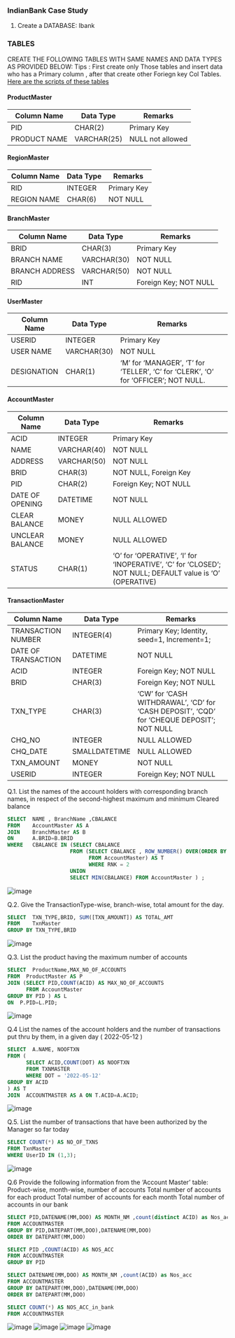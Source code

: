 ### IndianBank Case Study

1.	Create a DATABASE: Ibank
### TABLES
CREATE THE FOLLOWING TABLES WITH SAME NAMES AND DATA TYPES AS PROVIDED BELOW:
Tips : First create only Those tables and insert data who has a Primary column , after that create other Foriegn key Col Tables.
[Here are the scripts of these tables](https://github.com/AmitPatel-analyst/SQL-Case-Study/blob/main/Indian%20Bank%20Case%20Study/IndianBank_Queries.sql)
#### ProductMaster
|Column Name 	|Data Type	|Remarks|
|-------------|-----------|-------|
|PID	|CHAR(2)	|Primary Key
|PRODUCT NAME	|VARCHAR(25)	|NULL not allowed

#### RegionMaster 
|Column Name 	|Data Type	|Remarks|
|-------------|-----------|-------|
|RID	|INTEGER	|Primary Key|
|REGION NAME	|CHAR(6)	|NOT NULL|

#### BranchMaster 
|Column Name 	|Data Type	|Remarks|
|-------------|-----------|-------|
|BRID	|CHAR(3)	|Primary Key
|BRANCH NAME	|VARCHAR(30)	|NOT NULL
|BRANCH ADDRESS	|VARCHAR(50)	|NOT NULL
|RID	|INT	|Foreign Key; NOT NULL

#### UserMaster 
|Column Name 	|Data Type	|Remarks|
|-------------|-----------|-------|
|USERID	|INTEGER	|Primary Key
|USER NAME	|VARCHAR(30)	|NOT NULL
|DESIGNATION	|CHAR(1)	|‘M’ for ‘MANAGER’, ‘T’ for ‘TELLER’, ‘C’ for ‘CLERK’, ‘O’ for ‘OFFICER’; NOT NULL.

#### AccountMaster
|Column Name 	|Data Type	|Remarks|
|-------------|-----------|-------|
|ACID	|INTEGER	|Primary Key
|NAME	|VARCHAR(40)	|NOT NULL 
|ADDRESS	|VARCHAR(50)	|NOT NULL
|BRID	|CHAR(3)	|NOT NULL, Foreign Key
|PID	|CHAR(2)	|Foreign Key; NOT NULL
|DATE OF OPENING	|DATETIME	|NOT NULL
|CLEAR BALANCE	|MONEY	|NULL ALLOWED
|UNCLEAR BALANCE	|MONEY	|NULL ALLOWED
|STATUS	|CHAR(1)	|‘O’ for ‘OPERATIVE’,     ‘I’ for ‘INOPERATIVE’, ‘C’ for ‘CLOSED’; NOT NULL; DEFAULT value is ‘O’ (OPERATIVE)

#### TransactionMaster
|Column Name 	|Data Type	|Remarks|
|-------------|-----------|--------|
|TRANSACTION NUMBER	|INTEGER(4)	|Primary Key; Identity, seed=1, Increment=1; 
|DATE OF TRANSACTION	|DATETIME	|NOT NULL
|ACID	|INTEGER	|Foreign Key; NOT NULL
|BRID	|CHAR(3)	|Foreign Key; NOT NULL
|TXN_TYPE	|CHAR(3)	|‘CW’ for ‘CASH WITHDRAWAL’, ‘CD’ for ‘CASH DEPOSIT’, ‘CQD’ for ‘CHEQUE DEPOSIT’; NOT NULL 
|CHQ_NO	|INTEGER	|NULL ALLOWED
|CHQ_DATE	|SMALLDATETIME	|NULL ALLOWED
|TXN_AMOUNT	|MONEY	|NOT NULL
|USERID	|INTEGER	|Foreign Key; NOT NULL

Q.1. List the names of the account holders with corresponding branch names,	in respect of the second-highest maximum and minimum Cleared balance
```sql
SELECT  NAME , BranchName ,CBALANCE
FROM    AccountMaster AS A
JOIN    BranchMaster AS B
ON      A.BRID=B.BRID
WHERE   CBALANCE IN (SELECT CBALANCE
                    FROM (SELECT CBALANCE , ROW_NUMBER() OVER(ORDER BY CBALANCE DESC) AS RNK
                          FROM AccountMaster) AS T
                          WHERE RNK = 2 
                    UNION 
                    SELECT MIN(CBALANCE) FROM AccountMaster ) ;
 ```
 ![image](https://user-images.githubusercontent.com/120770473/229336554-ca5dde9a-9334-458c-9818-affac2deb437.png)

Q.2. Give the TransactionType-wise, branch-wise, total amount for the day.
```sql
SELECT	TXN_TYPE,BRID, SUM([TXN_AMOUNT]) AS TOTAL_AMT
FROM    TxnMaster
GROUP BY TXN_TYPE,BRID
```
![image](https://user-images.githubusercontent.com/120770473/229336604-81894552-616a-46c1-b73c-f3b15b860e95.png)

Q.3. List the product having the maximum number of accounts
```sql
SELECT  ProductName,MAX_NO_OF_ACCOUNTS
FROM  ProductMaster AS P
JOIN (SELECT PID,COUNT(ACID) AS MAX_NO_OF_ACCOUNTS
      FROM AccountMaster
GROUP BY PID ) AS L
ON  P.PID=L.PID;
```
![image](https://user-images.githubusercontent.com/120770473/229336685-1f8b4c89-1280-43e4-bce6-0fab59518d59.png)

Q.4 List the names of the account holders and the number of transactions put thru by them, in a given day ( 2022-05-12 )
```sql
SELECT  A.NAME, NOOFTXN
FROM (
      SELECT ACID,COUNT(DOT) AS NOOFTXN
      FROM TXNMASTER 
      WHERE DOT = '2022-05-12'
GROUP BY ACID
) AS T
JOIN  ACCOUNTMASTER AS A ON T.ACID=A.ACID;
```
![image](https://user-images.githubusercontent.com/120770473/229336773-7bb2eba5-bf25-40af-a494-2c1215398053.png)

Q.5. List the number of transactions that have been authorized by the Manager so far today
```sql
SELECT COUNT(*) AS NO_OF_TXNS
FROM TxnMaster
WHERE UserID IN (1,3);
```
![image](https://user-images.githubusercontent.com/120770473/229337103-b86d825f-8007-45e3-8142-01544bf4fb43.png)

Q.6 Provide the following information from the ‘Account Master’ table:
	Product-wise, month-wise, number of accounts
	Total number of accounts for each product
	Total number of accounts for each month
	Total number of accounts in our bank
```sql
SELECT PID,DATENAME(MM,DOO) AS MONTH_NM ,count(distinct ACID) as Nos_acc
FROM ACCOUNTMASTER
GROUP BY PID,DATEPART(MM,DOO),DATENAME(MM,DOO)
ORDER BY DATEPART(MM,DOO)

SELECT PID ,COUNT(ACID) AS NOS_ACC
FROM ACCOUNTMASTER
GROUP BY PID

SELECT DATENAME(MM,DOO) AS MONTH_NM ,count(ACID) as Nos_acc
FROM ACCOUNTMASTER
GROUP BY DATEPART(MM,DOO),DATENAME(MM,DOO)
ORDER BY DATEPART(MM,DOO)

SELECT COUNT(*) AS NOS_ACC_in_bank
FROM ACCOUNTMASTER
```
![image](https://user-images.githubusercontent.com/120770473/229337585-8fa10798-0ba0-44d6-8fff-cf22b8cfeec7.png)
![image](https://user-images.githubusercontent.com/120770473/229337596-62cd8b85-2588-4425-b525-8a39430d6e1f.png)
![image](https://user-images.githubusercontent.com/120770473/229337615-13afb294-1498-4241-8151-b3d133a5cb6d.png)
![image](https://user-images.githubusercontent.com/120770473/229337629-122a3592-aab6-4a4c-9029-d64f4fbbecd9.png)

